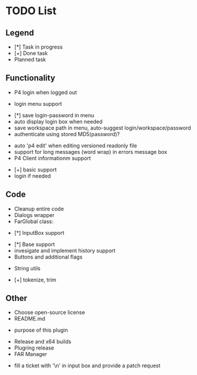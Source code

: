 TODO List
=========

Legend
------
* [*] Task in progress
* [+] Done task
* Planned task

Functionality
-------------
* P4 login when logged out
 - login menu support
  + [*] save login-password in menu 
  + auto display login box when needed
  + save workspace path in menu, auto-suggest login/workspace/password
  + authenticate using stored MD5(password)?
* auto 'p4 edit' when editing versioned readonly file
* support for long messages (word wrap) in errors message box
* P4 Client informationm support
 - [+] basic support
 - login if needed

Code
----
* Cleanup entire code
* Dialogs wrapper
* FarGlobal class:
 - [*] InputBox support
  + [*] Base support
  + invesigate and implement history support
  + Buttons and additional flags
* String utils
 - [+] tokenize, trim

Other
-----
* Choose open-source license
* README.md
 - purpose of this plugin
* Release and x64 builds
* Plugring release
* FAR Manager
 - fill a ticket with '\n' in input box and provide a patch request

